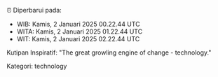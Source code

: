 ⏰ Diperbarui pada:
- WIB: Kamis, 2 Januari 2025 00.22.44 UTC
- WITA: Kamis, 2 Januari 2025 01.22.44 UTC
- WIT: Kamis, 2 Januari 2025 02.22.44 UTC

Kutipan Inspiratif:
"The great growling engine of change - technology."


Kategori: technology

